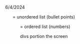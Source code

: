 6/4/2024
<ul> = unordered list (bullet points)

<ol> = ordered list (numbers)

divs portion the screen
